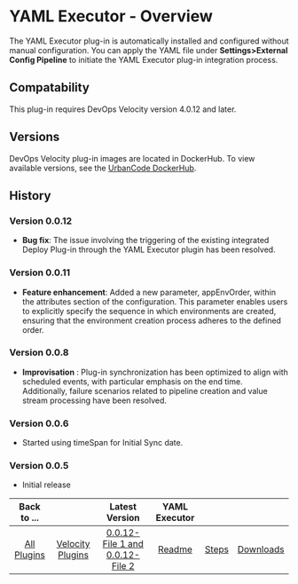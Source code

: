 
# YAML Executor - Overview

The YAML Executor plug-in is automatically installed and configured without manual configuration. You can apply the YAML file under **Settings>External Config Pipeline** to initiate the YAML Executor plug-in integration process.


## Compatability

This plug-in requires DevOps Velocity version 4.0.12 and later.

## Versions

DevOps Velocity plug-in images are located in DockerHub. To
view available versions, see the [UrbanCode DockerHub](https://hub.docker.com/r/urbancode/ucv-ext-yaml-executor/tags).


## History

### Version 0.0.12

* **Bug fix**: The issue involving the triggering of the existing integrated Deploy Plug-in through the YAML Executor plugin has been resolved.

### Version 0.0.11

* **Feature enhancement**: Added a new parameter, appEnvOrder, within the attributes section of the configuration. This parameter enables users to explicitly specify the sequence in which environments are created, ensuring that the environment creation process adheres to the defined order.

### Version 0.0.8

* **Improvisation** : Plug-in synchronization has been optimized to align with scheduled events, with particular emphasis on the end time. Additionally, failure scenarios related to pipeline creation and value stream processing have been resolved.

### Version 0.0.6

* Started using timeSpan for Initial Sync date.

### Version 0.0.5

* Initial release

|Back to ...||Latest Version|YAML Executor |||
| :---: | :---: | :---: | :---: | :---: | :---: |
|[All Plugins](../../index.md)|[Velocity Plugins](../README.md)|[0.0.12-File 1 ](https://raw.githubusercontent.com/UrbanCode/IBM-UCV-PLUGINS/main/files/ucv-ext-yaml-executor/ucv-ext-yaml-executor%3A0.0.12.tar.7z.001)[and 0.0.12-File 2](https://raw.githubusercontent.com/UrbanCode/IBM-UCV-PLUGINS/main/files/ucv-ext-yaml-executor/ucv-ext-yaml-executor%3A0.0.12.tar.7z.002)|[Readme](README.md)|[Steps](steps.md)|[Downloads](downloads.md)|
